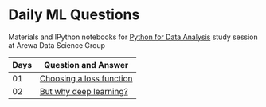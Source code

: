
# Daily ML Questions 

Materials and IPython notebooks for [Python for Data Analysis](https://wesmckinney.com/book/python-basics.html) study session at Arewa Data Science Group



| Days  |  Question and Answer  |
| ------------- | ------------- |
| 01   | [ Choosing a loss function](https://github.com/shmuhammad2004/dailyml/blob/main/daily_0002) | 
| 02   |  [But why deep learning?](https://github.com/shmuhammad2004/dailyml/blob/main/daily_0001)  |
